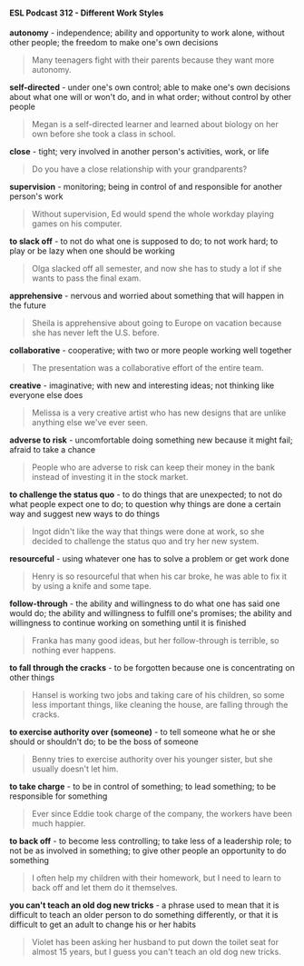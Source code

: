 #### ESL Podcast 312 - Different Work Styles

**autonomy** - independence; ability and opportunity to work alone, without other
people; the freedom to make one's own decisions

> Many teenagers fight with their parents because they want more autonomy.

**self-directed** - under one's own control; able to make one's own decisions about
what one will or won't do, and in what order; without control by other people

> Megan is a self-directed learner and learned about biology on her own before
she took a class in school.

**close** - tight; very involved in another person's activities, work, or life

> Do you have a close relationship with your grandparents?

**supervision** - monitoring; being in control of and responsible for another
person's work

> Without supervision, Ed would spend the whole workday playing games on his
computer.

**to slack off** - to not do what one is supposed to do; to not work hard; to play or
be lazy when one should be working

> Olga slacked off all semester, and now she has to study a lot if she wants to
pass the final exam.

**apprehensive** - nervous and worried about something that will happen in the
future

> Sheila is apprehensive about going to Europe on vacation because she has
never left the U.S. before.

**collaborative** - cooperative; with two or more people working well together

> The presentation was a collaborative effort of the entire team.

**creative** - imaginative; with new and interesting ideas; not thinking like everyone
else does

> Melissa is a very creative artist who has new designs that are unlike anything
else we've ever seen.

**adverse to risk** - uncomfortable doing something new because it might fail;
afraid to take a chance

> People who are adverse to risk can keep their money in the bank instead of
investing it in the stock market.

**to challenge the status quo** - to do things that are unexpected; to not do what
people expect one to do; to question why things are done a certain way and
suggest new ways to do things

> Ingot didn't like the way that things were done at work, so she decided to
challenge the status quo and try her new system.

**resourceful** - using whatever one has to solve a problem or get work done

> Henry is so resourceful that when his car broke, he was able to fix it by using a
knife and some tape.

**follow-through** - the ability and willingness to do what one has said one would
do; the ability and willingness to fulfill one's promises; the ability and willingness
to continue working on something until it is finished

> Franka has many good ideas, but her follow-through is terrible, so nothing ever
happens.

**to fall through the cracks** - to be forgotten because one is concentrating on
other things

> Hansel is working two jobs and taking care of his children, so some less
important things, like cleaning the house, are falling through the cracks.

**to exercise authority over (someone)** - to tell someone what he or she should
or shouldn't do; to be the boss of someone

> Benny tries to exercise authority over his younger sister, but she usually doesn't
let him.

**to take charge** - to be in control of something; to lead something; to be
responsible for something

> Ever since Eddie took charge of the company, the workers have been much
happier.

**to back off** - to become less controlling; to take less of a leadership role; to not
be as involved in something; to give other people an opportunity to do something

> I often help my children with their homework, but I need to learn to back off and
let them do it themselves.

**you can't teach an old dog new tricks** - a phrase used to mean that it is
difficult to teach an older person to do something differently, or that it is difficult to
get an adult to change his or her habits

> Violet has been asking her husband to put down the toilet seat for almost 15
years, but I guess you can't teach an old dog new tricks.

